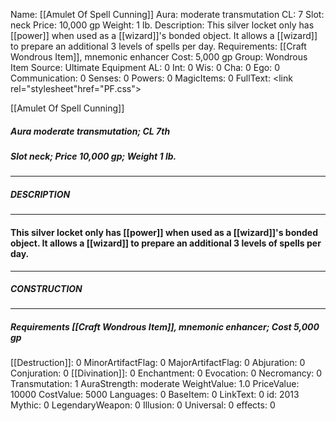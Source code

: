 Name: [[Amulet Of Spell Cunning]]
Aura: moderate transmutation
CL: 7
Slot: neck
Price: 10,000 gp
Weight: 1 lb.
Description: This silver locket only has [[power]] when used as a [[wizard]]'s bonded object. It allows a [[wizard]] to prepare an additional 3 levels of spells per day.
Requirements: [[Craft Wondrous Item]], mnemonic enhancer
Cost: 5,000 gp
Group: Wondrous Item
Source: Ultimate Equipment
AL: 0
Int: 0
Wis: 0
Cha: 0
Ego: 0
Communication: 0
Senses: 0
Powers: 0
MagicItems: 0
FullText: <link rel="stylesheet"href="PF.css"><div class="heading"><p class="alignleft">[[Amulet Of Spell Cunning]]</p><div style="clear: both;"></div></div><div><h5><b>Aura </b>moderate transmutation; <b>CL </b>7th</h5><h5><b>Slot </b>neck; <b>Price </b>10,000 gp; <b>Weight </b>1 lb.</h5></div><hr/><div><h5><b>DESCRIPTION</b></h5></div><hr/><div><h4><p>This silver locket only has [[power]] when used as a [[wizard]]'s bonded object. It allows a [[wizard]] to prepare an additional 3 levels of spells per day.</p></h4></div><hr/><div><h5><b>CONSTRUCTION</b></h5></div><hr/><div><h5><b>Requirements </b>[[Craft Wondrous Item]], <i>mnemonic enhancer</i>; <b>Cost </b>5,000 gp</h5></div>
[[Destruction]]: 0
MinorArtifactFlag: 0
MajorArtifactFlag: 0
Abjuration: 0
Conjuration: 0
[[Divination]]: 0
Enchantment: 0
Evocation: 0
Necromancy: 0
Transmutation: 1
AuraStrength: moderate
WeightValue: 1.0
PriceValue: 10000
CostValue: 5000
Languages: 0
BaseItem: 0
LinkText: 0
id: 2013
Mythic: 0
LegendaryWeapon: 0
Illusion: 0
Universal: 0
effects: 0
